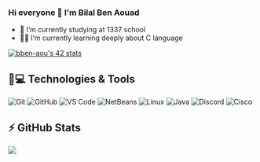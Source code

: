 ### Hi everyone 👋 I'm Bilal Ben Aouad 


- 🏫 I’m currently studying at 1337 school
- 👨‍💻 I’m currently learning deeply about C language 


[![bben-aou's 42 stats](https://badge.mediaplus.ma/binary/bben-aou)](https://github.com/oakoudad/badge42)



## 🚀💻 Technologies & Tools

  ![Git](https://img.shields.io/badge/-Git-black?style=flat-square&logo=git)
  ![GitHub](https://img.shields.io/badge/-GitHub-181717?style=flat-square&logo=github)
  ![VS Code](https://img.shields.io/badge/-VS%20Code-007ACC?style=flat-square&logo=visual-studio-code)
  ![NetBeans](https://img.shields.io/badge/-IntelliJ%20IDEA-black?style=flat-square&logo=netbeans)
  ![Linux](https://img.shields.io/badge/Linux-black?style=flat-square&logo=linux)
  ![Java](https://img.shields.io/badge/Java-orange?style=flat-square&logo=java)
  ![Discord](https://img.shields.io/badge/Discord-black?style=flat-square&logo=discord)
  ![Cisco](https://img.shields.io/badge/Cisco-black?style=flat-square&logo=cisco)


## ⚡ GitHub Stats

<img align="left" src="https://github-readme-stats.vercel.app/api?username=bben-aou&show_icons=true&count_private=true&theme=gruvbox" />


